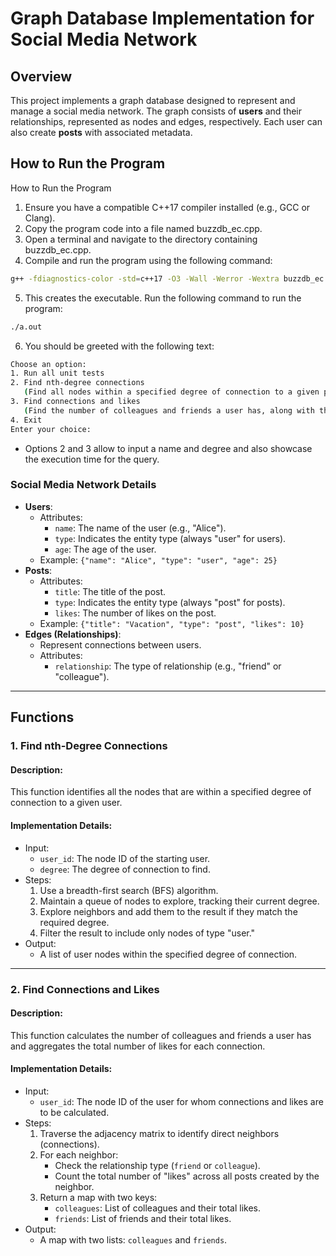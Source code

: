 # Graph Database Implementation for Social Media Network

## Overview

This project implements a graph database designed to represent and manage a social media network. The graph consists of **users** and their relationships, represented as nodes and edges, respectively. Each user can also create **posts** with associated metadata.

## How to Run the Program

How to Run the Program
1.	Ensure you have a compatible C++17 compiler installed (e.g., GCC or Clang).
2.	Copy the program code into a file named buzzdb_ec.cpp.
3.	Open a terminal and navigate to the directory containing buzzdb_ec.cpp.
4.	Compile and run the program using the following command:
```bash
g++ -fdiagnostics-color -std=c++17 -O3 -Wall -Werror -Wextra buzzdb_ec.cpp -o a.out
```
5. This creates the executable. Run the following command to run the program:
```bash
./a.out
```
6. You should be greeted with the following text:
```bash
Choose an option:
1. Run all unit tests
2. Find nth-degree connections
   (Find all nodes within a specified degree of connection to a given person)
3. Find connections and likes
   (Find the number of colleagues and friends a user has, along with their likes)
4. Exit
Enter your choice:
```
- Options 2 and 3 allow to input a name and degree and also showcase the execution time for the query.

### Social Media Network Details
- **Users**:
  - Attributes:
    - `name`: The name of the user (e.g., "Alice").
    - `type`: Indicates the entity type (always "user" for users).
    - `age`: The age of the user.
  - Example: `{"name": "Alice", "type": "user", "age": 25}`
- **Posts**:
  - Attributes:
    - `title`: The title of the post.
    - `type`: Indicates the entity type (always "post" for posts).
    - `likes`: The number of likes on the post.
  - Example: `{"title": "Vacation", "type": "post", "likes": 10}`
- **Edges (Relationships)**:
  - Represent connections between users.
  - Attributes:
    - `relationship`: The type of relationship (e.g., "friend" or "colleague").

---

## Functions

### **1. Find nth-Degree Connections**
#### Description:
This function identifies all the nodes that are within a specified degree of connection to a given user.

#### Implementation Details:
- Input: 
  - `user_id`: The node ID of the starting user.
  - `degree`: The degree of connection to find.
- Steps:
  1. Use a breadth-first search (BFS) algorithm.
  2. Maintain a queue of nodes to explore, tracking their current degree.
  3. Explore neighbors and add them to the result if they match the required degree.
  4. Filter the result to include only nodes of type "user."
- Output:
  - A list of user nodes within the specified degree of connection.

---

### **2. Find Connections and Likes**
#### Description:
This function calculates the number of colleagues and friends a user has and aggregates the total number of likes for each connection.

#### Implementation Details:
- Input: 
  - `user_id`: The node ID of the user for whom connections and likes are to be calculated.
- Steps:
  1. Traverse the adjacency matrix to identify direct neighbors (connections).
  2. For each neighbor:
     - Check the relationship type (`friend` or `colleague`).
     - Count the total number of "likes" across all posts created by the neighbor.
  3. Return a map with two keys:
     - `colleagues`: List of colleagues and their total likes.
     - `friends`: List of friends and their total likes.
- Output:
  - A map with two lists: `colleagues` and `friends`.